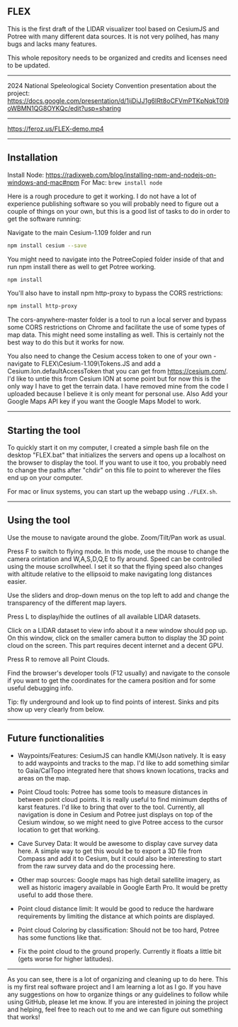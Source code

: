 ## FLEX

This is the first draft of the LIDAR visualizer tool based on CesiumJS and Potree with many different data sources. It is not very polihed, has many bugs and lacks many features. 

This whole repository needs to be organized and credits and licenses need to be updated. 

---
2024 National Speleological Society Convention presentation about the project:
https://docs.google.com/presentation/d/1ijDiJJ1g6IRt8oCFVmPTKpNqkT0I9oWBMN1QG8OYKQc/edit?usp=sharing

---
https://feroz.us/FLEX-demo.mp4

---

## Installation

Install Node: https://radixweb.com/blog/installing-npm-and-nodejs-on-windows-and-mac#npm
For Mac: `brew install node`


Here is a rough procedure to get it working. I do not have a lot of experience publishing software so you will probably need to figure out a couple of things on your own, but this is a good list of tasks to do in order to get the software running:

Navigate to the main Cesium-1.109 folder and run 
```sh
npm install cesium --save
```

You might need to navigate into the PotreeCopied folder inside of that and run npm install there as well to get Potree working. 
```sh
npm install
```

You'll also have to install npm http-proxy to bypass the CORS restrictions:
```sh
npm install http-proxy
```

The cors-anywhere-master folder is a tool to run a local server and bypass some CORS restrictions on Chrome and facilitate the use of some types of map data. This might need some installing as well. This is certainly not the best way to do this but it works for now. 

You also need to change the Cesium access token to one of your own - navigate to FLEX\Cesium-1.109\Tokens.JS and add a Cesium.Ion.defaultAccessToken that you can get from https://cesium.com/. I'd like to untie this from Cesium ION at some point but for now this is the only way I have to get the terrain data. I have removed mine from the code I uploaded because I believe it is only meant for personal use. Also Add your Google Maps API key if you want the Google Maps Model to work.

--- 
## Starting the tool

To quickly start it on my computer, I created a simple bash file on the desktop "FLEX.bat" that initializes the servers and opens up a localhost on the browser to display the tool. If you want to use it too, you probably need to change the paths after "chdir" on this file to point to wherever the files end up on your computer. 

For mac or linux systems, you can start up the webapp using `./FLEX.sh`.

---
## Using the tool

Use the mouse to navigate around the globe. Zoom/Tilt/Pan work as usual. 

Press F to switch to flying mode. In this mode, use the mouse to change the camera orintation and W,A,S,D,Q,E to fly around. Speed can be controlled using the mouse scrollwheel. I set it so that the flying speed also changes with altitude relative to the ellipsoid to make navigating long distances easier.

Use the sliders and drop-down menus on the top left to add and change the transparency of the different map layers. 

Press L to display/hide the outlines of all available LIDAR datasets. 

Click on a LIDAR dataset to view info about it a new window should pop up. On this window, click on the smaller camera button to display the 3D point cloud on the screen. This part requires decent internet and a decent GPU. 

Press R to remove all Point Clouds. 

Find the browser's developer tools (F12 usually) and navigate to the console if you want to get the coordinates for the camera position and for some useful debugging info.

Tip: fly underground and look up to find points of interest. Sinks and pits show up very clearly from below.

---
## Future functionalities

- Waypoints/Features: CesiumJS can handle KMl/Json natively. It is easy to add waypoints and tracks to the map. I'd like to add something similar to Gaia/CalTopo integrated here that shows known locations, tracks and areas on the map. 

- Point Cloud tools: Potree has some tools to measure distances in between point cloud points. It is really useful to find minimum depths of karst features. I'd like to bring that over to the tool. Currently, all navigation is done in Cesium and Potree just displays on top of the Cesium window, so we might need to give Potree access to the cursor location to get that working.

- Cave Survey Data: It would be awesome to display cave survey data here. A simple way to get this would be to export a 3D file from Compass and add it to Cesium, but it could also be interesting to start from the raw survey data and do the processing here. 

- Other map sources: Google maps has high detail satellite imagery, as well as historic imagery available in Google Earth Pro. It would be pretty useful to add those there. 

- Point cloud distance limit: It would be good to reduce the hardware requirements by limiting the distance at which points are displayed. 

- Point cloud Coloring by classification: Should not be too hard, Potree has some functions like that. 

- Fix the point cloud to the ground properly. Currently it floats a little bit (gets worse for higher latitudes).

---

As you can see, there is a lot of organizing and cleaning up to do here. This is my first real software project and I am learning a lot as I go. If you have any suggestions on how to organize things or any guidelines to follow while using GitHub, please let me know. If you are interested in joining the project and helping, feel free to reach out to me and we can figure out something that works!

